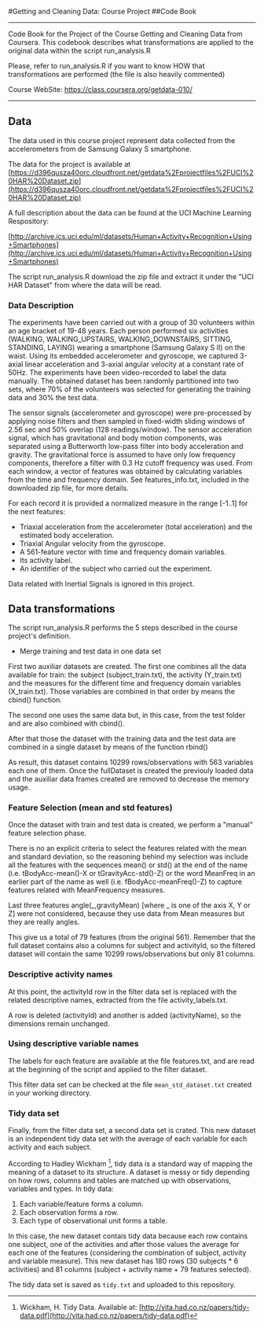 
#Getting and Cleaning Data: Course Project
##Code Book

---

Code Book for the Project of the Course Getting and Cleaning Data from Coursera. This codebook describes what transformations are applied to the original data within the script run_analysis.R

Please, refer to run_analysis.R if you want to know HOW that transformations are performed (the file is also 
heavily commented)


Course WebSite: https://class.coursera.org/getdata-010/

---


## Data

The data used in this course project represent data collected from the accelerometers
from de Samsung Galaxy S smartphone.

The data for the project is available at [https://d396qusza40orc.cloudfront.net/getdata%2Fprojectfiles%2FUCI%20HAR%20Dataset.zip](https://d396qusza40orc.cloudfront.net/getdata%2Fprojectfiles%2FUCI%20HAR%20Dataset.zip)

A full description about the data can be found at the UCI Machine Learning Respository:

[http://archive.ics.uci.edu/ml/datasets/Human+Activity+Recognition+Using+Smartphones](http://archive.ics.uci.edu/ml/datasets/Human+Activity+Recognition+Using+Smartphones)

The script run_analysis.R download the zip file and extract it under the "UCI HAR Dataset" from where the data
will be read.

### Data Description

The experiments have been carried out with a group of 30 volunteers within an age bracket of 19-48 years. Each person performed six activities (WALKING, WALKING_UPSTAIRS, WALKING_DOWNSTAIRS, SITTING, STANDING, LAYING) wearing a smartphone (Samsung Galaxy S II) on the waist. Using its embedded accelerometer and gyroscope, we captured 3-axial linear acceleration and 3-axial angular velocity at a constant rate of 50Hz. The experiments have been video-recorded to label the data manually. The obtained dataset has been randomly partitioned into two sets, where 70% of the volunteers was selected for generating the training data and 30% the test data. 

The sensor signals (accelerometer and gyroscope) were pre-processed by applying noise filters and then sampled in fixed-width sliding windows of 2.56 sec and 50% overlap (128 readings/window). The sensor acceleration signal, which has gravitational and body motion components, was separated using a Butterworth low-pass filter into body acceleration and gravity. The gravitational force is assumed to have only low frequency components, therefore a filter with 0.3 Hz cutoff frequency was used. From each window, a vector of features was obtained by calculating variables from the time and frequency domain. See features_info.txt, included in the downloaded zip file, for more details. 

For each record it is provided a normalized measure in the range [-1..1] for the next features:

- Triaxial acceleration from the accelerometer (total acceleration) and the estimated body acceleration.
- Triaxial Angular velocity from the gyroscope. 
- A 561-feature vector with time and frequency domain variables. 
- Its activity label. 
- An identifier of the subject who carried out the experiment.

Data related with Inertial Signals is ignored in this project.


## Data transformations


The script run_analysis.R performs the 5 steps described in the course project's definition.

- Merge training and test data in one data set

First two auxiliar datasets are created. The first one combines all the data
available for train: the subject (subject_train.txt), the activity (Y_train.txt)
and the measures for the different time and frequency domain variables (X_train.txt).
Those variables are combined in that order by means the cbind() function.

The second one uses the same data but, in this case, from the test folder and are
also combined with cbind().

After that those the dataset with the training data and the test data are combined
in a single dataset by means of the function rbind()

As result, this dataset contains 10299 rows/observations with 563 variables each one
of them. Once the fullDataset is created the previouly loaded data and the auxiliar
data frames created are removed to decrease the memory usage.

### Feature Selection (mean and std features)

Once the dataset with train and test data is created, we perform a "manual" feature selection phase.

There is no an explicit criteria to select the features related with the mean and standard deviation, so 
the reasoning behind my selection was include all the features with the sequences mean() or std() at
the end of the name (i.e. tBodyAcc-mean()-X or tGravityAcc-std()-Z) or the word MeanFreq in an earlier part
of the name as well (i.e. fBodyAcc-meanFreq()-Z) to capture features related with MeanFrequency measures.

Last three features angle(_,gravityMean) [where _ is one of the axis X, Y or Z] were not considered, because they
use data from Mean measures but they are really angles.

This give us a total of 79 features (from the original 561). Remember that the full dataset contains also a columns for subject and activityId, so the filtered dataset will contain the same 10299 rows/observations but only 81 columns.


### Descriptive activity names

At this point, the activityId row in the filter data set is replaced with the related descriptive names, extracted
from the file activity_labels.txt.

A row is deleted (activityId) and another is added (activityName), so the dimensions remain unchanged.

### Using descriptive variable names

The labels for each feature are available at the file features.txt, and are read at the beginning of the script and applied to the filter dataset.

This filter data set can be checked at the file `mean_std_dataset.txt` created in your working directory.

### Tidy data set


Finally, from the filter data set, a second data set is crated. This new dataset is an independent tidy data set with the average of each variable for each activity and each subject.


According to Hadley Wickham [^1], tidy data is a standard way of mapping the meaning of a dataset to its structure. A dataset is messy or tidy depending on how rows, columns and tables are matched up with observations,
variables and types. In tidy data:
1. Each variable/feature forms a column.
2. Each observation forms a row.
3. Each type of observational unit forms a table.

In this case, the new dataset contais tidy data because each row contains one subject, one of the activities and after those values the average for each one of the features (considering the combination of subject, activity and variable measure). This new dataset has 180 rows (30 subjects * 6 activities) and 81 columns (subject + activity name + 79 features selected). 

The tidy data set is saved as `tidy.txt` and uploaded to this repository.

[^1]: Wickham, H. Tidy Data. Available at: [http://vita.had.co.nz/papers/tidy-data.pdf](http://vita.had.co.nz/papers/tidy-data.pdf)